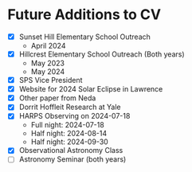 # Future Additions to CV

- [x] Sunset Hill Elementary School Outreach
  - April 2024
- [x] Hillcrest Elementary School Outreach (Both years)
  - May 2023
  - May 2024
- [x] SPS Vice President
- [x] Website for 2024 Solar Eclipse in Lawrence
- [x] Other paper from Neda
- [x] Dorrit Hoffleit Research at Yale
- [x] HARPS Observing on 2024-07-18
  - Full night: 2024-07-18
  - Half night: 2024-08-14
  - Half night: 2024-09-30
- [x] Observational Astronomy Class
- [ ] Astronomy Seminar (both years)
